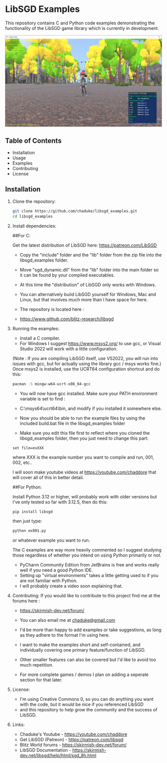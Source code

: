 # LibSGD Examples

This repository contains C and Python code examples demonstrating the functionality of the LibSGD game library which is currently in development.

![Example Screenshot](https://github.com/Chaduke/libsgd_examples/blob/master/images/example.png)

## Table of Contents

- Installation
- Usage
- Examples
- Contributing
- License

## Installation

1. Clone the repository:
   ```sh
   git clone https://github.com/chaduke/libsgd_examples.git
   cd libsgd_examples
   ```

2. Install dependencies:

	##For C: 
	
	Get the latest distribution of LibSGD here: 
	https://patreon.com/LibSGD	
	- Copy the "include" folder and the "lib" folder from the zip file into the libsgd_examples folder.
	- Move "sgd_dynamic.dll" from the "lib" folder into the main folder so it can be found by your compiled executables.	
 	
	- At this time the "distribution" of LibSGD only works with Windows.	
	- You can alternatively build LibSGD yourself for Windows, Mac and Linux, but that involves much more than I have space for here.	
	- The repository is located here : 
	- https://www.github.com/blitz-research/libsgd
	
3. Running the examples: 	
	- Install a C compiler. 
	- For Windows I suggest https://www.msys2.org/ to use gcc, or Visual Studio 2022 will work with a little configuration.
	
	(Note : If you are compiling LibSGD itself, use VS2022, you will run into issues with gcc, but for actually using the library gcc / msys works fine.)
	Once msys2 is installed, use the UCRT64 configuration shortcut and do this:
	```sh 
	pacman -S mingw-w64-ucrt-x86_64-gcc
	```
	- You will now have gcc installed.  Make sure your PATH environment variable is set to find : 
	- C:\msys64\ucrt64\bin, and modify if you installed it somewhere else.
	
	- Now you should be able to run the example files by using the included build.bat file in the libsgd_examples folder
	- Make sure you edit this file first to reflect where you cloned the libsgd_examples folder, then you just need to change this part:
	```code
	set file=exXXX
	```
	where XXX is the example number you want to compile and run, 001, 002, etc..
	
	I will soon make youtube videos at https://youtube.com/chaddore that will cover all of this in better detail. 
	
	##For Python: 	
	
	Install Python 3.12 or higher, will probably work with older versions but I've only tested so far with 3.12.5, then do this:
	```sh
	pip install libsgd
	```
	then just type: 
	```sh
	python ex001.py 
	```
	or whatever example you want to run.  	
	
	The C examples are way more heavily commented so I suggest studying those regardless of whether you intend on using Python primarily or not.
	
	- PyCharm Community Edition from JetBrains is free and works really well if you need a good Python IDE.  
	- Setting up "virtual environments" takes a little getting used to if you are not familiar with Python.  
	- I will probably create a video soon explaining that.

4. Contributing:
	If you would like to contribute to this project find me at the forums here :
	- https://skirmish-dev.net/forum/ 
	- You can also email me at chaduke@gmail.com
	
	- I'd be more than happy to add examples or take suggestions, as long as they adhere to the format I'm using here.
	- I want to make the examples short and self-contained, and individually covering one primary feature/function of LibSGD.	
	- Other smaller features can also be covered but I'd like to avoid too much repetition. 
	- For more complete games / demos I plan on adding a seperate section for that later.	
		
5. License: 
	- I'm using Creative Commons 0, so you can do anything you want with the code, but it would be nice if you referenced LibSGD
	- and this repository to help grow the community and the success of LibSGD.  
	
6. Links:
	- Chaduke's Youtube - https://youtube.com/chaddore
	- Get LibSGD (Patreon) - https://patreon.com/libsgd
	- Blitz World forums - https://skirmish-dev.net/forum/
	- LibSGD Documentation - https://skirmish-dev.net/libsgd/help/html/sgd_8h.html